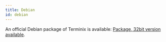 ```yaml
---
title: Debian
id: debian
---
```

An official Debian package of Terminix is available: [Package, 32bit version available](https://packages.debian.org/sid/terminix).